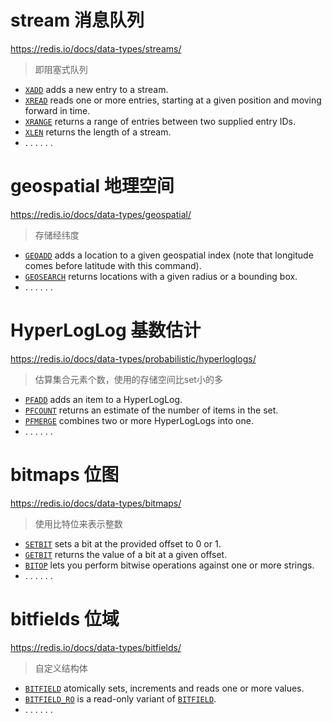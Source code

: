 # stream 消息队列

https://redis.io/docs/data-types/streams/

> 即阻塞式队列

- [`XADD`](https://redis.io/commands/xadd) adds a new entry to a stream.
- [`XREAD`](https://redis.io/commands/xread) reads one or more entries, starting at a given position and moving forward in time.
- [`XRANGE`](https://redis.io/commands/xrange) returns a range of entries between two supplied entry IDs.
- [`XLEN`](https://redis.io/commands/xlen) returns the length of a stream.
-  . . . . . .

# geospatial 地理空间

https://redis.io/docs/data-types/geospatial/

> 存储经纬度

- [`GEOADD`](https://redis.io/commands/geoadd) adds a location to a given geospatial index (note that longitude comes before latitude with this command).
- [`GEOSEARCH`](https://redis.io/commands/geosearch) returns locations with a given radius or a bounding box.
-  . . . . . .

# HyperLogLog 基数估计

https://redis.io/docs/data-types/probabilistic/hyperloglogs/

> 估算集合元素个数，使用的存储空间比set小的多

- [`PFADD`](https://redis.io/commands/pfadd) adds an item to a HyperLogLog.
- [`PFCOUNT`](https://redis.io/commands/pfcount) returns an estimate of the number of items in the set.
- [`PFMERGE`](https://redis.io/commands/pfmerge) combines two or more HyperLogLogs into one.
-  . . . . . .

# bitmaps 位图

https://redis.io/docs/data-types/bitmaps/

> 使用比特位来表示整数

- [`SETBIT`](https://redis.io/commands/setbit) sets a bit at the provided offset to 0 or 1.
- [`GETBIT`](https://redis.io/commands/getbit) returns the value of a bit at a given offset.
- [`BITOP`](https://redis.io/commands/bitop) lets you perform bitwise operations against one or more strings.
-  . . . . . .

# bitfields 位域

https://redis.io/docs/data-types/bitfields/

> 自定义结构体

- [`BITFIELD`](https://redis.io/commands/bitfield) atomically sets, increments and reads one or more values.
- [`BITFIELD_RO`](https://redis.io/commands/bitfield_ro) is a read-only variant of [`BITFIELD`](https://redis.io/commands/bitfield).
-  . . . . . .